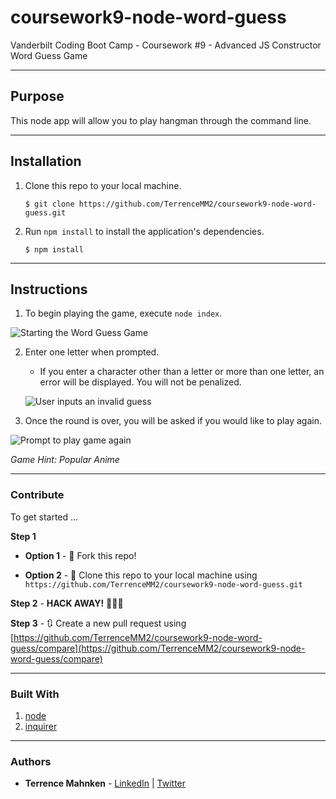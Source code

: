 # coursework9-node-word-guess
Vanderbilt Coding Boot Camp - Coursework #9 - Advanced JS Constructor Word Guess Game  

- - -

## Purpose  

This node app will allow you to play hangman through the command line.  

- - -

## Installation  

1. Clone this repo to your local machine.  

   ```$ git clone https://github.com/TerrenceMM2/coursework9-node-word-guess.git```  

2. Run `npm install` to install the application's dependencies.  

   ```$ npm install``` 

- - -

## Instructions  

1. To begin playing the game, execute `node index`.  

![Starting the Word Guess Game](../media/node_guess.gif?raw=true)

2. Enter one letter when prompted.
   * If you enter a character other than a letter or more than one letter, an error will be displayed. You will not be penalized.  

   ![User inputs an invalid guess](../media/node_invalid.gif?raw=true)

3. Once the round is over, you will be asked if you would like to play again.

![Prompt to play game again](../media/node_again.gif?raw=true)

_Game Hint: Popular Anime_  

- - - 

### Contribute  

To get started ...

**Step 1**

- **Option 1** - 🍴 Fork this repo!

- **Option 2** - 👯 Clone this repo to your local machine using `https://github.com/TerrenceMM2/coursework9-node-word-guess.git`

**Step 2** - **HACK AWAY!** 🔨🔨🔨

**Step 3** - 🔃 Create a new pull request using [https://github.com/TerrenceMM2/coursework9-node-word-guess/compare](https://github.com/TerrenceMM2/coursework9-node-word-guess/compare)

- - -

### Built With
1. [node](https://nodejs.org/en/)
2. [inquirer](https://www.npmjs.com/package/inquirer)

- - -

### Authors
* **Terrence Mahnken** - [LinkedIn](https://www.linkedin.com/in/terrencemahnken/) | [Twitter](https://twitter.com/TerrenceMahnken)